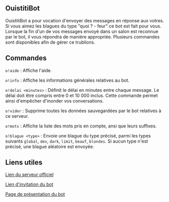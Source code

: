 ## OuistitiBot

OuistitiBot a pour vocation d'envoyer des messages en réponse aux votres. Si vous aimez les blagues du type "quoi ? - feur" ce bot est fait pour vous. 
Lorsque la fin d'un de vos messages envoyé dans un salon est reconnue par le bot, il vous répondra de manière appropriée.
Plusieurs commandes sont disponibles afin de gérer ce trublions.


## Commandes

```o!aide``` : Affiche l'aide.

```o!info``` : Affiche les informations générales relatives au bot.

```o!delai <minutes>``` : Définit le délai en minutes entre chaque message. Le délai doit être compris entre 0 et 10 000 inclus. Cette commande permet ainsi d'empêcher d'inonder vos conversations.

```o!vider``` : Supprime toutes les données sauvegardées par le bot relatives à ce serveur.

```o!mots``` : Affiche la liste des mots pris en compte, ansi que leurs suffixes.

```o!blague <type>``` : Envoie une blague du type précisé, parmi les types suivants ``global``, ``dev``, ``dark``, ``limit``, ``beauf``, ``blondes``. Si aucun type n'est précisé, une blague aléatoire est envoyée.


## Liens utiles

[Lien du serveur officiel](https://discord.gg/8erdnb5QCS)

[Lien d'invitation du bot](https://discord.com/api/oauth2/authorize?client_id=725370669289963521&permissions=0&redirect_uri=https%3A%2F%2Fdiscord.com%2Fapi%2Foauth2%2Fauthorize%3Fclient_id%3D725370669289963521%26permissions%3D0%26redirect_uri%3Dhttps%253A%252F%252Fdiscord.com%252Fapi%252Foauth2%252Fauthorize%253Fclient_id%253D725370&scope=bot)

[Page de présentation du bot](https://top.gg/bot/725370669289963521)

